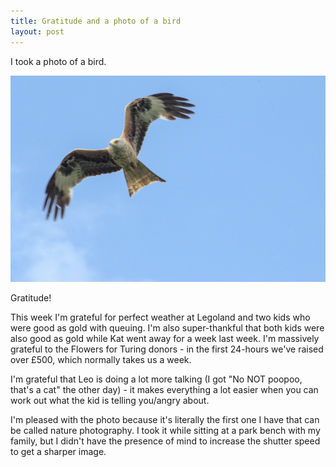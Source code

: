 ```yaml
---
title: Gratitude and a photo of a bird
layout: post
---
```



I took a photo of a bird. 

![A bird of prey, possibly a kestral](/assets/images/kestral.png)


Gratitude! 

This week I'm grateful for perfect weather at Legoland and two kids who were good as gold with queuing. I'm also super-thankful that both kids were also good as gold while Kat went away for a week last week.  I'm massively grateful to the Flowers for Turing donors - in the first 24-hours we've raised over £500, which normally takes us a week. 

I'm grateful that Leo is doing a lot more talking  (I got "No NOT poopoo, that's a cat" the other day) - it makes everything a lot easier when you can work out what the kid is telling you/angry about. 


I'm pleased with the photo because it's literally the first one I have that can be called nature photography. I took it while sitting at a park bench with my family, but I didn't have the presence of mind to increase the shutter speed to get a sharper image. 

